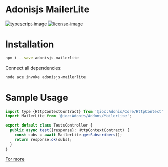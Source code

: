 # Adonisjs MailerLite

[![typescript-image]][typescript-url] [![license-image]][license-url]

# Installation
```bash
npm i --save adonisjs-mailerlite
```

Connect all dependencies:
```bash
node ace invoke adonisjs-mailerlite
```

# Sample Usage

  ```js
  import type {HttpContextContract} from '@ioc:Adonis/Core/HttpContext'
  import MailerLite from '@ioc:Adonis/Addons/MailerLite';
  
  export default class TestsController {
    public async test({response}: HttpContextContract) {
      const subs = await MailerLite.getSubscribers();
      return response.ok(subs);
    }
  }

  ```
  
[For more ](https://github.com/zygos/mailerlite-api-v2-node)

[typescript-image]: https://img.shields.io/badge/TypeScript-007ACC?style=for-the-badge&logo=typescript&logoColor=white
[typescript-url]:  "typescript"

[license-image]: https://img.shields.io/badge/License-MIT-blueviolet.svg?style=for-the-badge
[license-url]: LICENSE "license"
